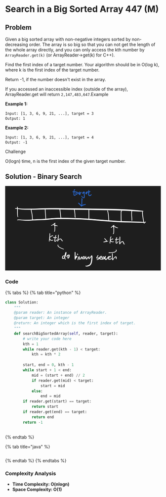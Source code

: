 # Search in a Big Sorted Array 447 \(M\)

## Problem

Given a big sorted array with non-negative integers sorted by non-decreasing order. The array is so big so that you can not get the length of the whole array directly, and you can only access the kth number by `ArrayReader.get(k)` \(or ArrayReader-&gt;get\(k\) for C++\).

Find the first index of a target number. Your algorithm should be in O\(log k\), where k is the first index of the target number.

Return -1, if the number doesn't exist in the array.

If you accessed an inaccessible index \(outside of the array\), ArrayReader.get will return `2,147,483,647`.Example

**Example 1:**

```text
Input: [1, 3, 6, 9, 21, ...], target = 3
Output: 1
```

**Example 2:**

```text
Input: [1, 3, 6, 9, 21, ...], target = 4
Output: -1
```

Challenge

O\(logn\) time, n is the first index of the given target number.

## Solution - Binary Search

![](../../.gitbook/assets/screen-shot-2021-04-24-at-12.11.13-am.png)

### Code

{% tabs %}
{% tab title="python" %}
```python
class Solution:
    """
    @param reader: An instance of ArrayReader.
    @param target: An integer
    @return: An integer which is the first index of target.
    """
    def searchBigSortedArray(self, reader, target):
        # write your code here
        kth = 1
        while reader.get(kth - 1) < target:
            kth = kth * 2
        
        start, end = 0, kth - 1
        while start + 1 < end:
            mid = (start + end) // 2
            if reader.get(mid) < target:
                start = mid
            else:
                end = mid
        if reader.get(start) == target:
            return start
        if reader.get(end) == target:
            return end
        return -1
        
```
{% endtab %}

{% tab title="java" %}
```

```
{% endtab %}
{% endtabs %}

### Complexity Analysis

* **Time Complexity: O\(nlogn\)**
* **Space Complexity: O\(1\)**

